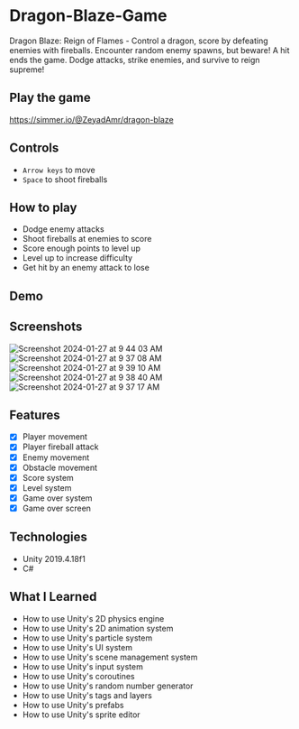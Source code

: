 # Dragon-Blaze-Game

Dragon Blaze: Reign of Flames - Control a dragon, score by defeating enemies with fireballs. Encounter random enemy spawns, but beware! A hit ends the game. Dodge attacks, strike enemies, and survive to reign supreme!

## Play the game

https://simmer.io/@ZeyadAmr/dragon-blaze

## Controls

- `Arrow keys` to move
- `Space` to shoot fireballs

## How to play

- Dodge enemy attacks
- Shoot fireballs at enemies to score
- Score enough points to level up
- Level up to increase difficulty
- Get hit by an enemy attack to lose

## Demo

## Screenshots
![Screenshot 2024-01-27 at 9 44 03 AM](https://github.com/Zeyad-Amr/Dragon-Blaze-Game/assets/68791488/fe1cabc0-a104-4dc1-bf82-805fcdb37d0f)
![Screenshot 2024-01-27 at 9 37 08 AM](https://github.com/Zeyad-Amr/Dragon-Blaze-Game/assets/68791488/7c1386b1-05c6-4d3f-b706-9362a087d8dd)
![Screenshot 2024-01-27 at 9 39 10 AM](https://github.com/Zeyad-Amr/Dragon-Blaze-Game/assets/68791488/a117b52e-cd3c-41b7-9e9a-bdb634240765)
![Screenshot 2024-01-27 at 9 38 40 AM](https://github.com/Zeyad-Amr/Dragon-Blaze-Game/assets/68791488/6cd0b1dd-bcf5-4ed1-a1cb-641a80ac9d59)
![Screenshot 2024-01-27 at 9 37 17 AM](https://github.com/Zeyad-Amr/Dragon-Blaze-Game/assets/68791488/90c59450-5963-4004-be7a-3cf36f23f46e)

## Features

- [x] Player movement
- [x] Player fireball attack
- [x] Enemy movement
- [x] Obstacle movement
- [x] Score system
- [x] Level system
- [x] Game over system
- [x] Game over screen

## Technologies

- Unity 2019.4.18f1
- C#

## What I Learned

- How to use Unity's 2D physics engine
- How to use Unity's 2D animation system
- How to use Unity's particle system
- How to use Unity's UI system
- How to use Unity's scene management system
- How to use Unity's input system
- How to use Unity's coroutines
- How to use Unity's random number generator
- How to use Unity's tags and layers
- How to use Unity's prefabs
- How to use Unity's sprite editor
